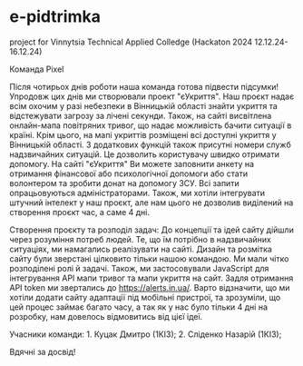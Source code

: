 # e-pidtrimka
project for Vinnytsia Technical Applied Colledge (Hackaton 2024 12.12.24-16.12.24)

Команда Pixel

Після чотирьох днів роботи наша команда готова підвести підсумки! Упродовж цих днів ми створювали проект "єУкриття". Наш проєкт надає всім охочим у разі небезпеки в Вінницькій області знайти укриття та відстежувати загрозу за лічені секунди. Також, на сайті висвітлена онлайн-мапа повітряних тривог, що надає можливість бачити ситуації в країні. Крім цього, на мапі укриттів розміщені всі доступні укриття у Вінницькій області. З додаткових функцій також присутні номери служб надзвичайних ситуацій. Це дозволить користувачу швидко отримати допомогу. На сайті "єУкриття" Ви можете заповнити анкету на отримання фінансової або психологічної допомоги або стати волонтером та зробити донат на допомогу ЗСУ. Всі запити опрацьовуються адміністраторами. Також, ми хотіли інтегрувати штучний інтелект у наш проєкт, але нам цього не дозволив виділений на створення проєкт час, а саме 4 дні. 

Створення проєкту та розподіл задач: До концепції  та ідей сайту дійшли через розуміння потреб людей. Те, що їм потрібно в надзвичайних ситуаціях, ми намагались реалізувати на сайті. Дизайн та розмітка сайту були зверстані цілковито тільки нашою командою. Ми мали чітко розподілені ролі й задачі. Також, ми застосовували JavaScript для інтегрування API мапи тривог та мапи укриття на сайт. Задля отримання API token ми звертались до https://alerts.in.ua/. Варто відзначити, що ми хотіли додати сайту адаптації під мобільні пристрої, та зрозуміли, що цей процес займає багато часу, а так як у нас було тільки 4 дні на розробку, нам довелось відмовитись від цієї ідеї.

Учасники команди: 1. Куцак Дмитро (1КІ3); 2. Сліденко Назарій (1КІ3);

Вдячні за досвід!
